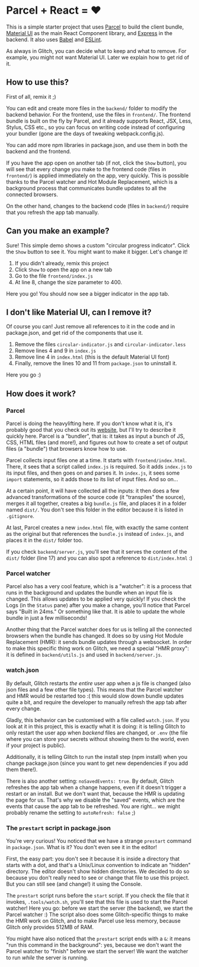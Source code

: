 # Parcel + React = :heart:

This is a simple starter project that uses [Parcel](https://parceljs.org/) to build the client bundle, [Material UI](https://material-ui.com/) as the main React Component library, and [Express](https://expressjs.com/) in the backend. It also uses [Babel](https://babeljs.io/) and [ESLint](https://eslint.org/).

As always in Glitch, you can decide what to keep and what to remove. For example, you might not want Material UI. Later we explain how to get rid of it.


## How to use this?

First of all, remix it ;)

You can edit and create more files in the `backend/` folder to modify the backend behavior. For the frontend, use the files in `frontend/`. The frontend bundle is built on the fly by Parcel, and it already supports React, JSX, Less, Stylus, CSS etc., so you can focus on writing code instead of configuring your bundler (gone are the days of tweaking webpack.config.js).

You can add more npm libraries in package.json, and use them in both the backend and the frontend.

If you have the app open on another tab (if not, click the `Show` button), you will see that every change you make to the frontend code (files in `frontend/`) is applied immediately on the app, very quickly. This is possible thanks to the Parcel watcher and Hot Module Replacement, which is a background process that communicates bundle updates to all the connected browsers.

On the other hand, changes to the backend code (files in `backend/`) require that you refresh the app tab manually.


## Can you make an example?

Sure! This simple demo shows a custom "circular progress indicator". Click the `Show` button to see it. You might want to make it bigger. Let's change it!

1. If you didn't already, remix this project
1. Click `Show` to open the app on a new tab
1. Go to the file `frontend/index.js`
1. At line 8, change the size parameter to 400.

Here you go! You should now see a bigger indicator in the app tab.


## I don't like Material UI, can I remove it?

Of course you can! Just remove all references to it in the code and in package.json, and get rid of the components that use it.

1. Remove the files `circular-indicator.js` and `circular-indicator.less`
1. Remove lines 4 and 9 in `index.js`
1. Remove line 4 in `index.html` (this is the default Material UI font)
1. Finally, remove the lines 10 and 11 from `package.json` to uninstall it.

Here you go :)


## How does it work?

### Parcel

Parcel is doing the heavylifting here. If you don't know what it is, it's probably good that you check out its [website](https://parceljs.org/), but I'll try to describe it quickly here. Parcel is a "bundler", that is: it takes as input a bunch of JS, CSS, HTML files (and more!), and figures out how to create a set of output files (a "bundle") that browsers know how to use.

Parcel collects input files one at a time. It starts with `frontend/index.html`. There, it sees that a script called `index.js` is required. So it adds `index.js` to its input files, and then goes on and parses it. In `index.js`, it sees some `import` statements, so it adds those to its list of input files. And so on...

At a certain point, it will have collected all the inputs: it then does a few advanced transformations of the source code (it "transpiles" the source), merges it all together, creates a big `bundle.js` file, and places it in a folder named `dist/`. You don't see this folder in the editor because it is listed in `.gitignore`.

At last, Parcel creates a new `index.html` file, with exactly the same content as the original but that references the `bundle.js` instead of `index.js`, and places it in the `dist/` folder too.

If you check `backend/server.js`, you'll see that it serves the content of the `dist/` folder (line 17) and you can also spot a reference to `dist/index.html` :)

### Parcel watcher

Parcel also has a very cool feature, which is a "watcher": it is a process that runs in the background and updates the bundle when an input file is changed. This allows updates to be applied very quickly! If you check the Logs (in the `Status` pane) after you make a change, you'll notice that Parcel says "Built in 24ms." Or something like that. It is able to update the whole bundle in just a few milliseconds!

Another thing that the Parcel watcher does for us is telling all the connected browsers when the bundle has changed. It does so by using Hot Module Replacement (HMR): it sends bundle updates through a websocket. In order to make this specific thing work on Glitch, we need a special "HMR proxy": it is defined in `backend/utils.js` and used in `backend/server.js`.

### watch.json

By default, Glitch restarts _the entire_ user app when a js file is changed (also json files and a few other file types). This means that the Parcel watcher and HMR would be restarted too :( this would slow down bundle updates quite a bit, and require the developer to manually refresh the app tab after every change.

Gladly, this behavior can be customised with a file called `watch.json`. If you look at it in this project, this is exactly what it is doing: it is telling Glitch to only restart the user app when _backend_ files are changed, or `.env` (the file where you can store your secrets without showing them to the world, even if your project is public).

Additionally, it is telling Glitch to run the install step (npm install) when you change package.json (since you want to get new dependencies if you add them there!).

There is also another setting: `noSavedEvents: true`. By default, Glitch refreshes the app tab when a change happens, even if it doesn't trigger a restart or an install. But we don't want that, because the HMR is updating the page for us. That's why we disable the "saved" events, which are the events that cause the app tab to be refreshed. You are right... we might probably rename the setting to `autoRefresh: false` ;)

### The `prestart` script in package.json

You're very curious! You noticed that we have a strange `prestart` command in `package.json`. What is it? You don't even see it in the editor!

First, the easy part: you don't see it because it is inside a directory that starts with a dot, and that's a Unix/Linux convention to indicate an "hidden" directory. The editor doesn't show hidden directories. We decided to do so because you don't really need to see or change that file to use this project. But you can still see (and change!) it using the Console.

The `prestart` script runs before the `start` script. If you check the file that it invokes, `.tools/watch.sh`, you'll see that this file is used to start the Parcel watcher! Here you go: before we start the server (the backend), we start the Parcel watcher :) The script also does some Glitch-specific things to make the HMR work on Glitch, and to make Parcel use less memory, because Glitch only provides 512MB of RAM.

You might have also noticed that the `prestart` script ends with a `&`: it means "run this command in the background": yes, because we don't want the Parcel watcher to "finish" before we start the server! We want the watcher to run _while_ the server is running.
